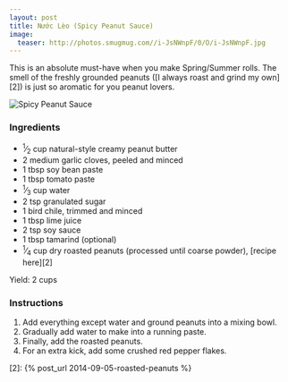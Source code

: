 ```yaml
---
layout: post
title: Nước Lèo (Spicy Peanut Sauce)
image:
  teaser: http://photos.smugmug.com//i-JsNWnpF/0/O/i-JsNWnpF.jpg
---
```


This is an absolute must-have when you make Spring/Summer rolls. The smell of the freshly grounded peanuts ([I always roast and grind my own][2]) is just so aromatic for you peanut lovers.


![Spicy Peanut Sauce][1]

### Ingredients
- <sup>1</sup>&frasl;<sub>2</sub> cup natural-style creamy peanut butter
- 2 medium garlic cloves, peeled and minced
- 1 tbsp soy bean paste
- 1 tbsp tomato paste
- <sup>1</sup>&frasl;<sub>3</sub> cup water
- 2 tsp granulated sugar
- 1 bird chile, trimmed and minced
- 1 tbsp lime juice
- 2 tsp soy sauce
- 1 tbsp tamarind (optional)
- <sup>1</sup>&frasl;<sub>4</sub> cup dry roasted peanuts (processed until coarse powder), [recipe here][2]

Yield: 2 cups

### Instructions
1. Add everything except water and ground peanuts into a mixing bowl.
1. Gradually add water to make into a running paste.
1. Finally, add the roasted peanuts.
1. For an extra kick, add some crushed red pepper flakes.

[1]: http://media.tumblr.com/560a9bca0a4557154deab73d109d6e9b/tumblr_inline_nbfwslCall1sn7z7o.jpg
[2]: {% post_url 2014-09-05-roasted-peanuts %}
